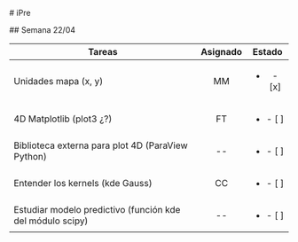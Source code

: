 # iPre

## Semana 22/04

| Tareas        | Asignado | Estado |
| ------------- |:--------:| :------:|
| Unidades mapa (x, y) | MM | <ul><li> - [x] </li></ul> |
| 4D Matplotlib (plot3 ¿?) | FT | <ul><li> - [ ] </li></ul> |
| Biblioteca externa para plot 4D  (ParaView Python) | -- | <ul><li> - [ ] </li></ul> |
| Entender los kernels (kde Gauss) | CC | <ul><li> - [ ] </li></ul> |
| Estudiar modelo predictivo (función kde del módulo scipy) | -- | <ul><li> - [ ] </li></ul> |
